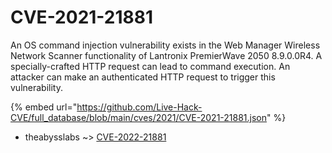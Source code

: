 # CVE-2021-21881

An OS command injection vulnerability exists in the Web Manager Wireless Network Scanner functionality of Lantronix PremierWave 2050 8.9.0.0R4. A specially-crafted HTTP request can lead to command execution. An attacker can make an authenticated HTTP request to trigger this vulnerability.

{% embed url="https://github.com/Live-Hack-CVE/full_database/blob/main/cves/2021/CVE-2021-21881.json" %}


* theabysslabs ~> [CVE-2022-21881](https://zeste.alice-snow.ru/2021/database/cve-2021-21881/cve-2022-21881-theabysslabs)